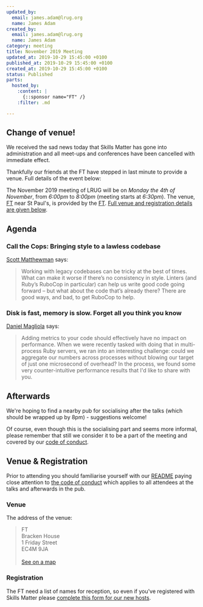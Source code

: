 ```yaml
---
updated_by:
  email: james.adam@lrug.org
  name: James Adam
created_by:
  email: james.adam@lrug.org
  name: James Adam
category: meeting
title: November 2019 Meeting
updated_at: 2019-10-29 15:45:00 +0100
published_at: 2019-10-29 15:45:00 +0100
created_at: 2019-10-29 15:45:00 +0100
status: Published
parts:
  hosted_by:
    :content: |
      {::sponsor name="FT" /}
    :filter: .md

---
```


Change of venue!
------

We received the sad news today that Skills Matter has gone into administration and all meet-ups and conferences have been cancelled with immediate effect.

Thankfully our friends at the FT have stepped in last minute to provide a venue. Full details of the event below:

The November 2019 meeting of LRUG will be on *Monday the 4th of November*,
from _6:00pm_ to _8:00pm_ (meeting starts at _6:30pm_).  The venue, [FT][ft-venue] near St Paul's, is
provided by the [FT](https://subs.ft.com/spa3_bc1).  [Full venue and
registration details are given below](#nov19registration).

Agenda
------

### Call the Cops: Bringing style to a lawless codebase

[Scott Matthewman](https://twitter.com/scottm) says:

> Working with legacy codebases can be tricky at the best of times. What can
> make it worse if there’s no consistency in style. Linters (and Ruby’s RuboCop
> in particular) can help us write good code going forward – but what about the
> code that’s already there? There are good ways, and bad, to get RuboCop to
> help.

### Disk is fast, memory is slow. Forget all you think you know

[Daniel Magliola](https://twitter.com/dmagliola) says:

> Adding metrics to your code should effectively have no impact on performance.
> When we were recently tasked with doing that in multi-process Ruby servers, we
> ran into an interesting challenge: could we aggregate our numbers across
> processes without blowing our target of just one microsecond of overhead? In
> the process, we found some very counter-intuitive performance results that I'd
> like to share with you.

Afterwards
----------
We're hoping to find a nearby pub for socialising after the talks (which should be wrapped up by 8pm) - suggestions welcome!

Of course, even though this is the socialising part and seems more
informal, please remember that still we consider it to be a part of the
meeting and covered by our [code of conduct](http://readme.lrug.org/#code-of-conduct).


Venue & Registration <a name="nov19registration">&nbsp;</a>
-----------------------------------------------------------

Prior to attending you should familiarise yourself with our
[README](http://readme.lrug.org/) paying close attention to [the code of
conduct](http://readme.lrug.org/#code-of-conduct) which applies to
all attendees at the talks and afterwards in the pub.

### Venue

The address of the venue:

> FT<br/>Bracken House<br/>1 Friday Street<br/>EC4M 9JA<br/><br/>[See on a map](https://goo.gl/maps/j2S4QxizSZQB33BN8)

### Registration

The FT need a list of names for reception, so even if you've registered with Skills Matter please [complete this form for our new hosts][ft-event].

[ft-venue]: https://goo.gl/maps/j2S4QxizSZQB33BN8
[ft-event]:  https://docs.google.com/forms/d/e/1FAIpQLSebOgq4yoPzw90Xcni4KVgAlppmjUP2xpVTrwQrSDSY_Iy4-g/viewform
